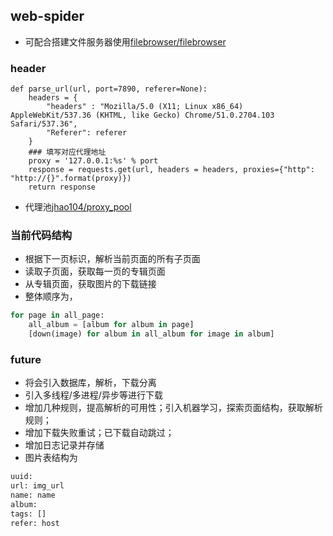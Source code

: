 ## web-spider

* 可配合搭建文件服务器使用[filebrowser/filebrowser](https://github.com/filebrowser/filebrowser)

### header 
```
def parse_url(url, port=7890, referer=None):
    headers = {
        "headers" : "Mozilla/5.0 (X11; Linux x86_64) AppleWebKit/537.36 (KHTML, like Gecko) Chrome/51.0.2704.103 Safari/537.36",
        "Referer": referer
    }
    ### 填写对应代理地址
    proxy = '127.0.0.1:%s' % port
    response = requests.get(url, headers = headers, proxies={"http": "http://{}".format(proxy)})
    return response
```
- 代理池[jhao104/proxy_pool](https://github.com/jhao104/proxy_pool)

### 当前代码结构
- 根据下一页标识，解析当前页面的所有子页面
- 读取子页面，获取每一页的专辑页面
- 从专辑页面，获取图片的下载链接
- 整体顺序为，
```python
for page in all_page: 
    all_album = [album for album in page]
    [down(image) for album in all_album for image in album]
```

### future
- 将会引入数据库，解析，下载分离
- 引入多线程/多进程/异步等进行下载
- 增加几种规则，提高解析的可用性；引入机器学习，探索页面结构，获取解析规则；
- 增加下载失败重试；已下载自动跳过；
- 增加日志记录并存储
- 图片表结构为
```sql
uuid: 
url: img_url
name: name
album:  
tags: []
refer: host
```
